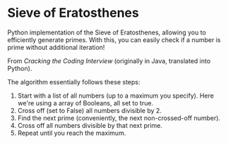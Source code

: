 # Sieve of Eratosthenes
Python implementation of the Sieve of Eratosthenes, allowing you to efficiently generate primes. With this, you can easily check if a number is prime without additional iteration!

From *Cracking the Coding Interview* (originally in Java, translated into Python).

The algorithm essentially follows these steps:

1. Start with a list of all numbers (up to a maximum you specify). Here we're using a array of Booleans, all set to true.
2. Cross off (set to False) all numbers divisible by 2.
3. Find the next prime (conveniently, the next non-crossed-off number).
4. Cross off all numbers divisible by that next prime.
5. Repeat until you reach the maximum.
